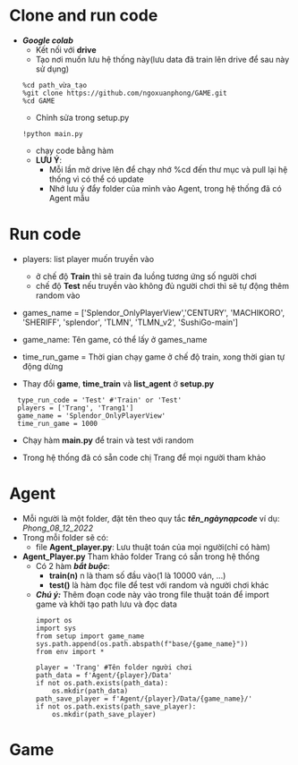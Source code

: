 # Clone and run code
  - ***Google colab***
    - Kết nối với **drive**
    - Tạo nơi muốn lưu hệ thống này(lưu data đã train lên drive để sau này sử dụng)
     ```
     %cd path_vừa_tạo
     %git clone https://github.com/ngoxuanphong/GAME.git
     %cd GAME
     ```
    - Chỉnh sửa trong setup.py
    ```
    !python main.py
    ```
    - chạy code bằng hàm 
    - **LƯU Ý**: 
      - Mỗi lần mở drive lên để chạy nhớ %cd đến thư mục và pull lại hệ thống vì có thể có update
      - Nhớ lưu ý đẩy folder của mình vào Agent, trong hệ thống đã có Agent mẫu
   
# Run code
   - players: list player muốn truyền vào
      - ở chế độ **Train** thì sẽ train đa luồng tương ứng số người chơi
      - chế độ **Test** nếu truyền vào không đủ người chơi thì sẽ tự động thêm random vào
   - games_name = ['Splendor_OnlyPlayerView','CENTURY', 'MACHIKORO', 'SHERIFF', 'splendor', 'TLMN', 'TLMN_v2', 'SushiGo-main']
   - game_name: Tên game, có thể lấy ở games_name
   - time_run_game = Thời gian chạy game ở chế độ train, xong thời gian tự động dừng 
   
  - Thay đổi **game**, **time_train** và **list_agent** ở **setup.py**
  ```
    type_run_code = 'Test' #'Train' or 'Test'
    players = ['Trang', 'Trang1'] 
    game_name = 'Splendor_OnlyPlayerView'
    time_run_game = 1000
   ```
  - Chạy hàm **main.py** để train và test với random
  
  - Trong hệ thống đã có sẵn code chị Trang để mọi người tham khảo

# Agent
  - Mỗi người là một folder, đặt tên theo quy tắc ***tên_ngàynạpcode*** ví dụ: *Phong_08_12_2022*
  - Trong mỗi folder sẽ có:
      - file **Agent_player.py**: Lưu thuật toán của mọi người(chỉ có hàm)
  - **Agent_Player.py** Tham khảo folder Trang có sẵn trong hệ thống
      - Có 2 hàm ***bắt buộc***:
        - **train(n)** n là tham số đầu vào(1 là 10000 ván, ...)
        - **test()** là hàm đọc file để test với random và người chơi khác
      - ***Chú ý:*** Thêm đoạn code này vào trong file thuật toán để import game và khởi tạo path lưu và đọc data
        ```
        import os
        import sys
        from setup import game_name
        sys.path.append(os.path.abspath(f"base/{game_name}"))
        from env import *

        player = 'Trang' #Tên folder người chơi
        path_data = f'Agent/{player}/Data'
        if not os.path.exists(path_data):
            os.mkdir(path_data)
        path_save_player = f'Agent/{player}/Data/{game_name}/'
        if not os.path.exists(path_save_player):
            os.mkdir(path_save_player)
        ```
# Game
